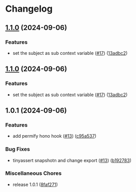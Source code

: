 # Changelog

## [1.1.0](https://github.com/waigel/hono-middlewares/compare/permify@v1.0.1...permify@v1.1.0) (2024-09-06)


### Features

* set the subject as sub context variable ([#17](https://github.com/waigel/hono-middlewares/issues/17)) ([13adbc2](https://github.com/waigel/hono-middlewares/commit/13adbc215228fcdc8f9654474cce49d36b2f2886))

## [1.1.0](https://github.com/waigel/hono-middlewares/compare/permify@v1.0.1...permify@v1.1.0) (2024-09-06)


### Features

* set the subject as sub context variable ([#17](https://github.com/waigel/hono-middlewares/issues/17)) ([13adbc2](https://github.com/waigel/hono-middlewares/commit/13adbc215228fcdc8f9654474cce49d36b2f2886))

## 1.0.1 (2024-09-06)


### Features

* add permify hono hook ([#13](https://github.com/waigel/hono-middlewares/issues/13)) ([c95a537](https://github.com/waigel/hono-middlewares/commit/c95a537b58940bd5b17823842620402f8382cf2b))


### Bug Fixes

* tinyassert snapshotn and change export ([#13](https://github.com/waigel/hono-middlewares/issues/13)) ([b192783](https://github.com/waigel/hono-middlewares/commit/b192783320ef6cab45c06f0d10e7a9ecb3e4b2b0))


### Miscellaneous Chores

* release 1.0.1 ([8faf271](https://github.com/waigel/hono-middlewares/commit/8faf271a61f4fe38e826d5454a4f39811351c3b7))

